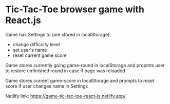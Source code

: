 # Tic-Tac-Toe browser game with React.js

Game has Settings to (are stored in localStorage):
- change difficulty level
- set user's name
- reset current game score

Game stores currently going game-round in localStorage and propmts user to restore unfinished round in case if page was reloaded

Game stores current game-score in localStorage and prompts to reset score if user changes name in Settings

Netlify link: https://game-tic-tac-toe-react-js.netlify.app/
